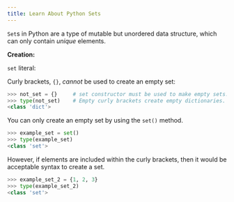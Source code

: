 ```yaml
---
title: Learn About Python Sets
---
```

`Set`s in Python are a type of mutable but unordered data structure, which can only contain *unique* elements. 

**Creation:**

`set` literal:

Curly brackets, `{}`, *cannot* be used to create an empty set:

```python
>>> not_set = {}     # set constructor must be used to make empty sets.
>>> type(not_set)    # Empty curly brackets create empty dictionaries.
<class 'dict'>
```

You can only create an empty set by using the `set()` method.

```python
>>> example_set = set()
>>> type(example_set)
<class 'set'>
```

However, if elements are included within the curly brackets, then it would be acceptable syntax to create a set.

```python
>>> example_set_2 = {1, 2, 3}
>>> type(example_set_2)
<class 'set'>
````
